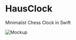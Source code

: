 HausClock
=========

Minimalist Chess Clock in Swift

![Mockup](https://d13yacurqjgara.cloudfront.net/users/26051/screenshots/1633998/mockup.png)
